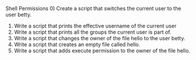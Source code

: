Shell Permissions
0) Create a script that switches the current user to the user betty.
1) Write a script that prints the effective username of the current user
2) Write a script that prints all the groups the current user is part of.
3) Write a script that changes the owner of the file hello to the user betty.
4) Write a script that creates an empty file called hello.
5) Write a script that adds execute permission to the owner of the file hello.
